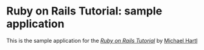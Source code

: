 # Ruby on Rails Tutorial: sample application

This is the sample application for the
[*Ruby on Rails Tutorial*](http://railstutorial.org/)
by [Michael Hartl](http://michaelhartl.com)
